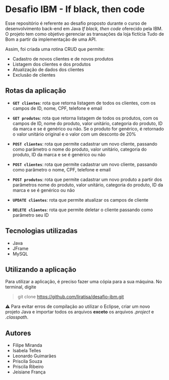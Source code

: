 # Desafio IBM - If black, then code
Esse repositório é referente ao desafio proposto durante o curso de desenvolvimento back-end em Java _If black, then code_ oferecido pela IBM. O projeto tem como objetivo gerenciar as transações da loja fictícia Tudo de Bom a partir da implementação de uma API. 

Assim, foi criada uma rotina CRUD que permite:
- Cadastro de novos clientes e de novos produtos
- Listagem dos clientes e dos produtos
- Atualização de dados dos clientes
- Exclusão de clientes

## Rotas da aplicação
- **`GET clientes`**: rota que retorna listagem de todos os clientes, com os campos de ID, nome, CPF, telefone e email

- **`GET produtos`**: rota que retorna listagem de todos os produtos, com os campos de ID, nome do produto, valor unitário, categoria do produto, ID da marca e se é genérico ou não. Se o produto for genérico, é retornado o valor unitário original e o valor com um desconto de 20%

- **`POST clientes`**: rota que permite cadastrar um novo cliente, passando como parâmetro o nome do produto, valor unitário, categoria do produto, ID da marca e se é genérico ou não

- **`POST clientes`**: rota que permite cadastrar um novo cliente, passando como parâmetro o nome, CPF, telefone e email

- **`POST produtos`**: rota que permite cadastrar um novo produto a partir dos parâmetros nome do produto, valor unitário, categoria do produto, ID da marca e se é genérico ou não

- **`UPDATE clientes`**: rota que permite atualizar os campos de cliente

- **`DELETE clientes`**: rota que permite deletar o cliente passando como parâmetro seu ID

## Tecnologias utilizadas
- Java
- JFrame
- MySQL

## Utilizando a aplicação

Para utilizar a aplicação, é preciso fazer uma cópia para a sua máquina. No terminal, digite

> git clone https://github.com/liratisa/desafio-ibm.git

⚠️ Para evitar erros de compilação ao utilizar o Eclipse, criar um novo projeto Java e importar todos os arquivos **exceto** os arquivos _.project_ e _.classpath_. 

## Autores
- Filipe Miranda
- Isabela Telles
- Leonardo Guimarães
- Priscila Souza
- Priscila Ribeiro
- Jeisiane França
